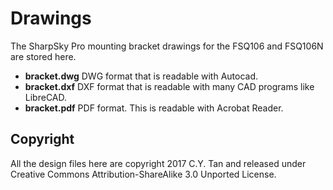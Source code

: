 # Drawings

The SharpSky Pro mounting bracket drawings for the FSQ106 and FSQ106N are stored here.

* **bracket.dwg** DWG format that is readable with Autocad.
* **bracket.dxf** DXF format that is readable with many CAD programs like LibreCAD.
* **bracket.pdf** PDF format. This is readable with Acrobat Reader.

## Copyright

All the design files here are copyright 2017 C.Y. Tan and released
under Creative Commons Attribution-ShareAlike 3.0 Unported License.

